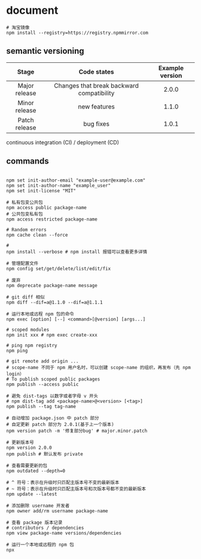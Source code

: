 # document

```shell
# 淘宝镜像
npm install --registry=https://registry.npmmirror.com
```

## semantic versioning

|Stage|Code states|Example version|
|:----:|:----:|:----:|
|Major release|Changes that break backward compatibility|2.0.0|
|Minor release|new features|1.1.0|
|Patch release|bug fixes|1.0.1|

continuous integration (CI) / deployment (CD)

## commands

```shell

npm set init-author-email "example-user@example.com"
npm set init-author-name "example_user"
npm set init-license "MIT"
```

```shell
# 私有包变公共包
npm access public package-name
# 公共包变私有包
npm access restricted package-name

# Random errors
npm cache clean --force

# 
npm install --verbose # npm install 报错可以查看更多详情

# 管理配置文件
npm config set/get/delete/list/edit/fix

# 废弃
npm deprecate package-name message

# git diff 相似
npm diff --dif=a@1.1.0 --dif=a@1.1.1

# 运行本地或远程 npm 包的命令
npm exec [option] [--] <command>[@version] [args...]

# scoped modules
npm init xxx # npm exec create-xxx

# ping npm registry
npm ping

# git remote add origin ...
# scope-name 不同于 npm 用户名时，可以创建 scope-name 的组织，再发布（先 npm login）
# To publish scoped public packages
npm publish --access public

# 避免 dist-tags 以数字或者字母 v 开头
# npm dist-tag add <package-name>@<version> [<tag>]
npm publish --tag tag-name

# 自动增加 package.json 中 patch 部分
# 自定更新 patch 部分为 2.0.1(基于上一个版本)
npm version patch -m '修复部分bug' # major.minor.patch

# 更新版本号
npm version 2.0.0
npm publish # 默认发布 private

# 查看需要更新的包
npm outdated --depth=0

# ^ 符号：表示在升级时只匹配主版本号不变的最新版本
# ~ 符号：表示在升级时只匹配主版本号和次版本号都不变的最新版本
npm update --latest

# 添加删除 username 开发者
npm owner add/rm username package-name

# 查看 package 版本记录
# contributors / dependencies
npm view package-name versions/dependencies

# 运行一个本地或远程的 npm 包
npx
```
